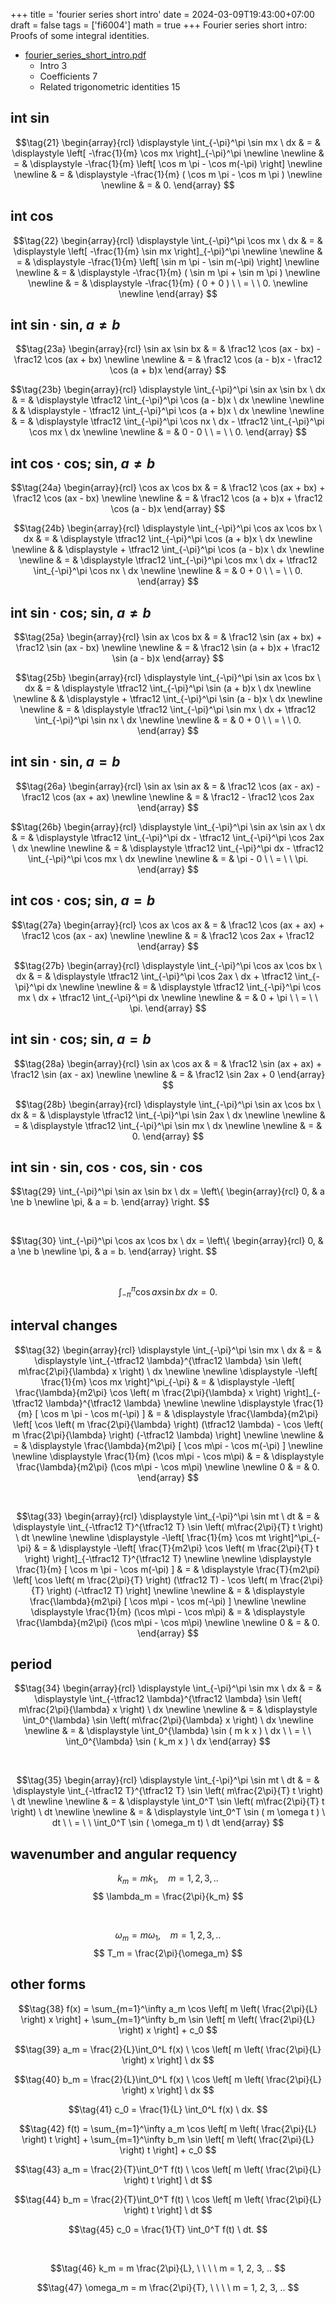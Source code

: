 +++
title = 'fourier series short intro'
date = 2024-03-09T19:43:00+07:00
draft = false
tags = ['fi6004']
math = true
+++
Fourier series short intro: Proofs of some integral identities.
<!--more-->

+ [fourier_series_short_intro.pdf](https://osf.io/eupys)
  - Intro 3
  - Coefficients 7
  - Related trigonometric identities 15


## int sin
$$\tag{21}
\begin{array}{rcl}
\displaystyle \int_{-\pi}^\pi \sin mx \ dx & = & \displaystyle \left[ -\frac{1}{m} \cos mx \right]_{-\pi}^\pi
\newline \newline
& = & \displaystyle -\frac{1}{m} \left[ \cos m \pi - \cos m(-\pi) \right]
\newline \newline
& = & \displaystyle -\frac{1}{m} ( \cos m \pi - \cos m \pi )
\newline \newline
& = & 0.
\end{array}
$$


## int cos
$$\tag{22}
\begin{array}{rcl}
\displaystyle \int_{-\pi}^\pi \cos mx \ dx & = & \displaystyle \left[ -\frac{1}{m} \sin mx \right]_{-\pi}^\pi
\newline \newline
& = & \displaystyle -\frac{1}{m} \left[ \sin m \pi - \sin m(-\pi) \right]
\newline \newline
& = & \displaystyle -\frac{1}{m} ( \sin m \pi + \sin m \pi )
\newline \newline
& = & \displaystyle -\frac{1}{m} ( 0 + 0 ) \ \ = \ \ 0.
\newline \newline
\end{array}
$$


## int sin &middot; sin, $a \ne b$
$$\tag{23a}
\begin{array}{rcl}
\sin ax \sin bx & = & \frac12 \cos (ax - bx) - \frac12 \cos (ax + bx)
\newline \newline
& = & \frac12 \cos (a - b)x - \frac12 \cos (a + b)x
\end{array}
$$

$$\tag{23b}
\begin{array}{rcl}
\displaystyle \int_{-\pi}^\pi \sin ax \sin bx \ dx & = & \displaystyle \tfrac12 \int_{-\pi}^\pi \cos (a - b)x \ dx
\newline \newline
& & \displaystyle - \tfrac12 \int_{-\pi}^\pi \cos (a + b)x \ dx
\newline \newline
& = & \displaystyle \tfrac12 \int_{-\pi}^\pi \cos nx \ dx - \tfrac12 \int_{-\pi}^\pi \cos mx \ dx
\newline \newline
& = & 0 - 0 \ \ = \ \ 0.
\end{array}
$$


## int cos &middot; cos; sin, $a \ne b$
$$\tag{24a}
\begin{array}{rcl}
\cos ax \cos bx & = & \frac12 \cos (ax + bx) + \frac12 \cos (ax - bx)
\newline \newline
& = & \frac12 \cos (a + b)x + \frac12 \cos (a - b)x
\end{array}
$$

$$\tag{24b}
\begin{array}{rcl}
\displaystyle \int_{-\pi}^\pi \cos ax \cos bx \ dx & = & \displaystyle \tfrac12 \int_{-\pi}^\pi \cos (a + b)x \ dx
\newline \newline
& & \displaystyle + \tfrac12 \int_{-\pi}^\pi \cos (a - b)x \ dx
\newline \newline
& = & \displaystyle \tfrac12 \int_{-\pi}^\pi \cos mx \ dx + \tfrac12 \int_{-\pi}^\pi \cos nx \ dx
\newline \newline
& = & 0 + 0 \ \ = \ \ 0.
\end{array}
$$


## int sin &middot; cos; sin, $a \ne b$
$$\tag{25a}
\begin{array}{rcl}
\sin ax \cos bx & = & \frac12 \sin (ax + bx) + \frac12 \sin (ax - bx)
\newline \newline
& = & \frac12 \sin (a + b)x + \frac12 \sin (a - b)x
\end{array}
$$

$$\tag{25b}
\begin{array}{rcl}
\displaystyle \int_{-\pi}^\pi \sin ax \cos bx \ dx & = & \displaystyle \tfrac12 \int_{-\pi}^\pi \sin (a + b)x \ dx
\newline \newline
& & \displaystyle + \tfrac12 \int_{-\pi}^\pi \sin (a - b)x \ dx
\newline \newline
& = & \displaystyle \tfrac12 \int_{-\pi}^\pi \sin mx \ dx + \tfrac12 \int_{-\pi}^\pi \sin nx \ dx
\newline \newline
& = & 0 + 0 \ \ = \ \ 0.
\end{array}
$$


## int sin &middot; sin, $a = b$
$$\tag{26a}
\begin{array}{rcl}
\sin ax \sin ax & = & \frac12 \cos (ax - ax) - \frac12 \cos (ax + ax)
\newline \newline
& = & \frac12 - \frac12 \cos 2ax
\end{array}
$$

$$\tag{26b}
\begin{array}{rcl}
\displaystyle \int_{-\pi}^\pi \sin ax \sin ax \ dx & = & \displaystyle \tfrac12 \int_{-\pi}^\pi dx - \tfrac12 \int_{-\pi}^\pi \cos 2ax \ dx
\newline \newline
& = & \displaystyle \tfrac12 \int_{-\pi}^\pi dx - \tfrac12 \int_{-\pi}^\pi \cos mx \ dx
\newline \newline
& = & \pi - 0 \ \ = \ \ \pi.
\end{array}
$$


## int cos &middot; cos; sin, $a = b$
$$\tag{27a}
\begin{array}{rcl}
\cos ax \cos ax & = & \frac12 \cos (ax + ax) + \frac12 \cos (ax - ax)
\newline \newline
& = & \frac12 \cos 2ax + \frac12
\end{array}
$$

$$\tag{27b}
\begin{array}{rcl}
\displaystyle \int_{-\pi}^\pi \cos ax \cos bx \ dx & = & \displaystyle \tfrac12 \int_{-\pi}^\pi \cos 2ax \ dx + \tfrac12 \int_{-\pi}^\pi dx
\newline \newline
& = & \displaystyle \tfrac12 \int_{-\pi}^\pi \cos mx \ dx + \tfrac12 \int_{-\pi}^\pi dx
\newline \newline
& = & 0 + \pi \ \ = \ \ \pi.
\end{array}
$$


## int sin &middot; cos; sin, $a = b$
$$\tag{28a}
\begin{array}{rcl}
\sin ax \cos ax & = & \frac12 \sin (ax + ax) + \frac12 \sin (ax - ax)
\newline \newline
& = & \frac12 \sin 2ax + 0
\end{array}
$$

$$\tag{28b}
\begin{array}{rcl}
\displaystyle \int_{-\pi}^\pi \sin ax \cos bx \ dx & = & \displaystyle \tfrac12 \int_{-\pi}^\pi \sin 2ax \ dx
\newline \newline
& = & \displaystyle \tfrac12 \int_{-\pi}^\pi \sin mx \ dx
\newline \newline
& = & 0.
\end{array}
$$


## int sin &middot; sin, cos &middot; cos,  sin &middot; cos
$$\tag{29}
\int_{-\pi}^\pi \sin ax \sin bx \ dx = \left\\{
\begin{array}{rcl}
0, & a \ne b \newline
\pi, & a = b.
\end{array}
\right.
$$

&nbsp;

$$\tag{30}
\int_{-\pi}^\pi \cos ax \cos bx \ dx = \left\\{
\begin{array}{rcl}
0, & a \ne b \newline
\pi, & a = b.
\end{array}
\right.
$$

&nbsp;

$$\tag{31}
\int_{-\pi}^\pi \cos ax \sin bx \ dx = 0.
$$


## interval changes
$$\tag{32}
\begin{array}{rcl}
\displaystyle \int_{-\pi}^\pi \sin mx \ dx & = & \displaystyle \int_{-\tfrac12 \lambda}^{\tfrac12 \lambda} \sin \left( m\frac{2\pi}{\lambda} x \right) \ dx
\newline \newline
\displaystyle -\left[ \frac{1}{m} \cos mx \right]^\pi_{-\pi}  & = & \displaystyle  -\left[ \frac{\lambda}{m2\pi} \cos \left( m \frac{2\pi}{\lambda} x \right) \right]_{-\tfrac12 \lambda}^{\tfrac12 \lambda}
\newline \newline
\displaystyle \frac{1}{m} [ \cos m \pi - \cos m(-\pi) ] & = & \displaystyle \frac{\lambda}{m2\pi} \left[ \cos \left( m \frac{2\pi}{\lambda} \right) (\tfrac12 \lambda) - \cos \left( m \frac{2\pi}{\lambda} \right) (-\tfrac12 \lambda) \right]
\newline \newline
& = & \displaystyle \frac{\lambda}{m2\pi} [ \cos m\pi - \cos m(-\pi) ]
\newline \newline
\displaystyle \frac{1}{m} (\cos m\pi - \cos m\pi) & = & \displaystyle \frac{\lambda}{m2\pi} (\cos m\pi - \cos m\pi)
\newline \newline
0 & = & 0.
\end{array}
$$

&nbsp;

$$\tag{33}
\begin{array}{rcl}
\displaystyle \int_{-\pi}^\pi \sin mt \ dt & = & \displaystyle \int_{-\tfrac12 T}^{\tfrac12 T} \sin \left( m\frac{2\pi}{T} t \right) \ dt
\newline \newline
\displaystyle -\left[ \frac{1}{m} \cos mt \right]^\pi_{-\pi}  & = & \displaystyle -\left[ \frac{T}{m2\pi} \cos \left( m \frac{2\pi}{T} t \right) \right]_{-\tfrac12 T}^{\tfrac12 T}
\newline \newline
\displaystyle \frac{1}{m} [ \cos m \pi - \cos m(-\pi) ] & = & \displaystyle \frac{T}{m2\pi} \left[ \cos \left( m \frac{2\pi}{T} \right) (\tfrac12 T) - \cos \left( m \frac{2\pi}{T} \right) (-\tfrac12 T) \right]
\newline \newline
& = & \displaystyle \frac{\lambda}{m2\pi} [ \cos m\pi - \cos m(-\pi) ]
\newline \newline
\displaystyle \frac{1}{m} (\cos m\pi - \cos m\pi) & = & \displaystyle \frac{\lambda}{m2\pi} (\cos m\pi - \cos m\pi)
\newline \newline
0 & = & 0.
\end{array}
$$


## period
$$\tag{34}
\begin{array}{rcl}
\displaystyle \int_{-\pi}^\pi \sin mx \ dx & = & \displaystyle \int_{-\tfrac12 \lambda}^{\tfrac12 \lambda} \sin \left( m\frac{2\pi}{\lambda} x \right) \ dx
\newline \newline
& = & \displaystyle \int_0^{\lambda} \sin \left( m\frac{2\pi}{\lambda} x \right) \ dx
\newline \newline
& = & \displaystyle \int_0^{\lambda} \sin ( m k x ) \ dx \ \ = \ \  \int_0^{\lambda} \sin ( k_m x ) \ dx
\end{array}
$$

&nbsp;

$$\tag{35}
\begin{array}{rcl}
\displaystyle \int_{-\pi}^\pi \sin mt \ dt & = & \displaystyle \int_{-\tfrac12 T}^{\tfrac12 T} \sin \left( m\frac{2\pi}{T} t \right) \ dt
\newline \newline
& = & \displaystyle \int_0^T \sin \left( m\frac{2\pi}{T} t \right) \ dt
\newline \newline
& = & \displaystyle \int_0^T \sin ( m \omega t ) \ dt \ \ = \ \ \int_0^T \sin ( \omega_m t) \ dt
\end{array}
$$


## wavenumber and angular requency
$$\tag{36}
k_m = m k_1, \ \ \ \ m = 1, 2, 3, ..
$$
$$
\lambda_m = \frac{2\pi}{k_m}
$$

&nbsp;

$$\tag{37}
\omega_m = m \omega_1,  \ \ \ \ m = 1, 2, 3, ..
$$
$$
T_m = \frac{2\pi}{\omega_m}
$$


## other forms
$$\tag{38}
f(x) = \sum_{m=1}^\infty a_m \cos \left[ m \left( \frac{2\pi}{L} \right) x \right] + \sum_{m=1}^\infty b_m \sin \left[ m \left( \frac{2\pi}{L} \right) x \right] + c_0
$$

$$\tag{39}
a_m = \frac{2}{L}\int_0^L f(x) \ \cos \left[ m \left( \frac{2\pi}{L} \right) x \right] \ dx
$$

$$\tag{40}
b_m = \frac{2}{L}\int_0^L f(x) \ \cos \left[ m \left( \frac{2\pi}{L} \right) x \right] \ dx
$$

$$\tag{41}
c_0 = \frac{1}{L} \int_0^L f(x) \ dx.
$$


$$\tag{42}
f(t) = \sum_{m=1}^\infty a_m \cos \left[ m \left( \frac{2\pi}{L} \right) t \right] + \sum_{m=1}^\infty b_m \sin \left[ m \left( \frac{2\pi}{L} \right) t \right] + c_0
$$

$$\tag{43}
a_m = \frac{2}{T}\int_0^T f(t) \ \cos \left[ m \left( \frac{2\pi}{L} \right) t \right] \ dt
$$

$$\tag{44}
b_m = \frac{2}{T}\int_0^T f(t) \ \cos \left[ m \left( \frac{2\pi}{L} \right) t \right] \ dt
$$

$$\tag{45}
c_0 = \frac{1}{T} \int_0^T f(t) \ dt.
$$

&nbsp;

$$\tag{46}
k_m = m \frac{2\pi}{L}, \ \ \ \ m = 1, 2, 3, ..
$$

$$\tag{47}
\omega_m = m \frac{2\pi}{T}, \ \ \ \ m = 1, 2, 3, ..
$$

